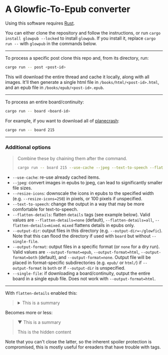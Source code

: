 # A Glowfic-To-Epub converter

Using this software requires [Rust](https://www.rust-lang.org/tools/install).

You can either clone the repository and follow the instructions, or run `cargo install glowpub --locked` to install `glowpub`. If you install it, replace `cargo run --` with `glowpub` in the commands below.

---

To process a specific post clone this repo and, from its directory, run:
```sh
cargo run -- post <post-id>
```

This will download the entire thread and cache it locally, along with all images.
It'll then generate a single html file in `/books/html/<post-id>.html`, and an epub file in `/books/epub/<post-id>.epub`.

---

To process an entire board/continuity:
```sh
cargo run -- board <board-id>
```

For example, if you want to download all of [planecrash](https://glowfic.com/boards/215):
```sh
cargo run -- board 215
```

---

### Additional options

> Combine these by chaining them after the command.
> 
> ```sh
> cargo run -- board 215 --use-cache --jpeg --text-to-speech --flatten-details=mixed --single-file
> ```

- `--use-cache`: re-use already cached items.
- `--jpeg`: convert images in epubs to jpeg, can lead to significantly smaller file sizes.
- `--resize-icons`: downscale the icons in epubs to the specified width (e.g. `--resize-icons=250`) in pixels, or 100 pixels if unspecified.
- `--text-to-speech`: change the output in a way that may be more comfortable for text-to-speech.
- `--flatten-details`: flatten `details` tags (see example below).
  Valid values are `--flatten-details=none` (default), `--flatten-details=all`, `--flatten-details=mixed`. `mixed` flattens details in epubs only.
- `--output-dir`: output files in this directory (e.g. `--output-dir=~/glowfic`).
  Note that this can flood the directory if used with `board` but without `--single-file`.
- `--output-format`: output files in a specific format (or `none` for a dry run).
  Valid values are `--output-format=epub`, `--output-format=html`, `--output-format=both` (default), and `--output-format=none`.
  Output file will be placed in format-specific subdirectories (e.g. `epub/` or `html/`) if `--output-format` is `both` or if `--output-dir` is unspecified.
- `--single-file`: if downloading a board/continuity, output the entire board in a single epub file. Does not work with `--output-format=html`.

---

With `flatten-details` enabled this:
> <details>
> <summary>This is a summary</summary>
> This is the hidden content
> </details>

Becomes more or less:

> ▼ This is a summary
> 
> This is the hidden content

Note that you can't close the latter, so the inherent spoiler protection is compromised, this is mostly useful for ereaders that have trouble with tags.